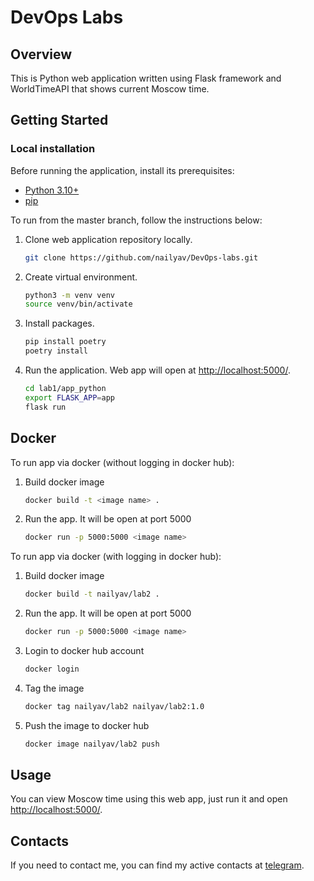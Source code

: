 # DevOps Labs

## Overview
This is Python web application written using Flask framework and WorldTimeAPI that shows current Moscow time.

## Getting Started
### Local installation
Before running the application, install its prerequisites:
* [Python 3.10+](https://www.python.org/downloads/)
* [pip](https://pip.pypa.io/en/stable/installation/)

To run from the master branch, follow the instructions below:
1. Clone web application repository locally.
    ```bash
    git clone https://github.com/nailyav/DevOps-labs.git
    ```
2. Create virtual environment.
    ```bash
    python3 -m venv venv
    source venv/bin/activate
    ```
3. Install packages.
    ```bash
    pip install poetry
    poetry install
    ```
4. Run the application. Web app will open at [http://localhost:5000/](http://localhost:5000/).
    ```bash
    cd lab1/app_python
    export FLASK_APP=app
    flask run
    ```
## Docker
To run app via docker (without logging in docker hub):
1. Build docker image
    ```bash
    docker build -t <image name> .
    ```
2. Run the app. It will be open at port 5000
    ```bash
    docker run -p 5000:5000 <image name>
    ```
    
To run app via docker (with logging in docker hub):
1. Build docker image
    ```bash
    docker build -t nailyav/lab2 .
    ```
2. Run the app. It will be open at port 5000
    ```bash
    docker run -p 5000:5000 <image name>
    ```
3. Login to docker hub account
    ```bash
    docker login
    ```
4. Tag the image
    ```bash
    docker tag nailyav/lab2 nailyav/lab2:1.0
    ```
5. Push the image to docker hub
    ```bash
    docker image nailyav/lab2 push
    ```

## Usage
You can view Moscow time using this web app, just run it and open [http://localhost:5000/](http://localhost:5000/).

## Contacts
If you need to contact me, you can find my active contacts at [telegram](https://not_toxic14.me/).
